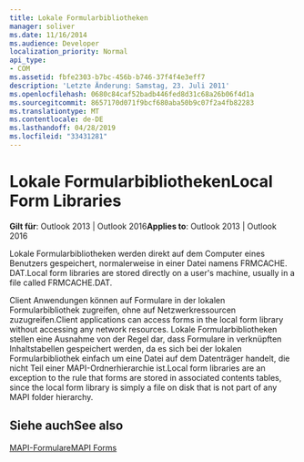 ```yaml
---
title: Lokale Formularbibliotheken
manager: soliver
ms.date: 11/16/2014
ms.audience: Developer
localization_priority: Normal
api_type:
- COM
ms.assetid: fbfe2303-b7bc-456b-b746-37f4f4e3eff7
description: 'Letzte Änderung: Samstag, 23. Juli 2011'
ms.openlocfilehash: 0680c84caf52badb446fed8d31c68a26b06f4d1a
ms.sourcegitcommit: 8657170d071f9bcf680aba50b9c07f2a4fb82283
ms.translationtype: MT
ms.contentlocale: de-DE
ms.lasthandoff: 04/28/2019
ms.locfileid: "33431281"
---
```

# <a name="local-form-libraries"></a><span data-ttu-id="f10ee-103">Lokale Formularbibliotheken</span><span class="sxs-lookup"><span data-stu-id="f10ee-103">Local Form Libraries</span></span>

  
  
<span data-ttu-id="f10ee-104">**Gilt für**: Outlook 2013 | Outlook 2016</span><span class="sxs-lookup"><span data-stu-id="f10ee-104">**Applies to**: Outlook 2013 | Outlook 2016</span></span> 
  
<span data-ttu-id="f10ee-105">Lokale Formularbibliotheken werden direkt auf dem Computer eines Benutzers gespeichert, normalerweise in einer Datei namens FRMCACHE. DAT.</span><span class="sxs-lookup"><span data-stu-id="f10ee-105">Local form libraries are stored directly on a user's machine, usually in a file called FRMCACHE.DAT.</span></span> 
  
<span data-ttu-id="f10ee-106">Client Anwendungen können auf Formulare in der lokalen Formularbibliothek zugreifen, ohne auf Netzwerkressourcen zuzugreifen.</span><span class="sxs-lookup"><span data-stu-id="f10ee-106">Client applications can access forms in the local form library without accessing any network resources.</span></span> <span data-ttu-id="f10ee-107">Lokale Formularbibliotheken stellen eine Ausnahme von der Regel dar, dass Formulare in verknüpften Inhaltstabellen gespeichert werden, da es sich bei der lokalen Formularbibliothek einfach um eine Datei auf dem Datenträger handelt, die nicht Teil einer MAPI-Ordnerhierarchie ist.</span><span class="sxs-lookup"><span data-stu-id="f10ee-107">Local form libraries are an exception to the rule that forms are stored in associated contents tables, since the local form library is simply a file on disk that is not part of any MAPI folder hierarchy.</span></span>
  
## <a name="see-also"></a><span data-ttu-id="f10ee-108">Siehe auch</span><span class="sxs-lookup"><span data-stu-id="f10ee-108">See also</span></span>



[<span data-ttu-id="f10ee-109">MAPI-Formulare</span><span class="sxs-lookup"><span data-stu-id="f10ee-109">MAPI Forms</span></span>](mapi-forms.md)

